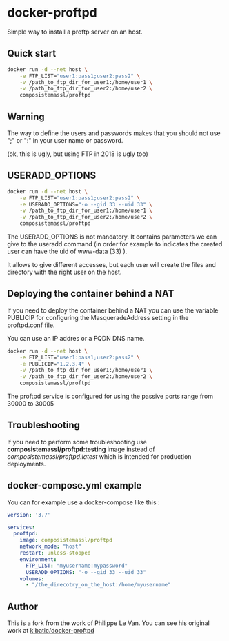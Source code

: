 docker-proftpd
==============

Simple way to install a proftp server on an host.

Quick start
-----------

```bash
docker run -d --net host \
	-e FTP_LIST="user1:pass1;user2:pass2" \
	-v /path_to_ftp_dir_for_user1:/home/user1 \
	-v /path_to_ftp_dir_for_user2:/home/user2 \
	composistemassl/proftpd
```

Warning
-------

The way to define the users and passwords makes that you should not
use ";" or ":" in your user name or password.

(ok, this is ugly, but using FTP in 2018 is ugly too)

USERADD_OPTIONS
---------------

```bash
docker run -d --net host \
	-e FTP_LIST="user1:pass1;user2:pass2" \
	-e USERADD_OPTIONS="-o --gid 33 --uid 33" \
	-v /path_to_ftp_dir_for_user1:/home/user1 \
	-v /path_to_ftp_dir_for_user2:/home/user2 \
	composistemassl/proftpd
```

The USERADD_OPTIONS is not mandatory. It contains parameters we can
give to the useradd command (in order for example to indicates the
created user can have the uid of www-data (33) ).

It allows to give different accesses, but each user will create
the files and directory with the right user on the host.

Deploying the container behind a NAT
-------------------------------------
If you need to deploy the container behind a NAT you can use the variable 
PUBLICIP for configuring the MasqueradeAddress setting in the proftpd.conf file.

You can use an IP addres or a FQDN DNS name.

```bash
docker run -d --net host \
	-e FTP_LIST="user1:pass1;user2:pass2" \
	-e PUBLICIP="1.2.3.4" \
	-v /path_to_ftp_dir_for_user1:/home/user1 \
	-v /path_to_ftp_dir_for_user2:/home/user2 \
	composistemassl/proftpd
```

The proftpd service is configured for using the passive ports range 
from 30000 to 30005

Troubleshooting
---------------
If you need to perform some troubleshooting use **composistemassl/proftpd:testing** image
instead of *composistemassl/proftpd:latest* which is intended for production deployments.

docker-compose.yml example
--------------------------

You can for example use a docker-compose like this :

```yaml
version: '3.7'

services:
  proftpd:
    image: composistemassl/proftpd
    network_mode: "host"
    restart: unless-stopped
    environment:
      FTP_LIST: "myusername:mypassword"
      USERADD_OPTIONS: "-o --gid 33 --uid 33"
    volumes:
      - "/the_direcotry_on_the_host:/home/myusername"
```

Author
------

This is a fork from the work of Philippe Le Van. You can see his original work at [kibatic/docker-proftpd](https://github.com/kibatic/docker-proftpd)
